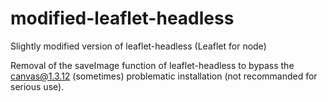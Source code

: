 # modified-leaflet-headless
Slightly modified version of leaflet-headless (Leaflet for node)

Removal of the saveImage function of leaflet-headless to bypass the canvas@1.3.12 (sometimes) problematic installation (not recommanded for serious use).
